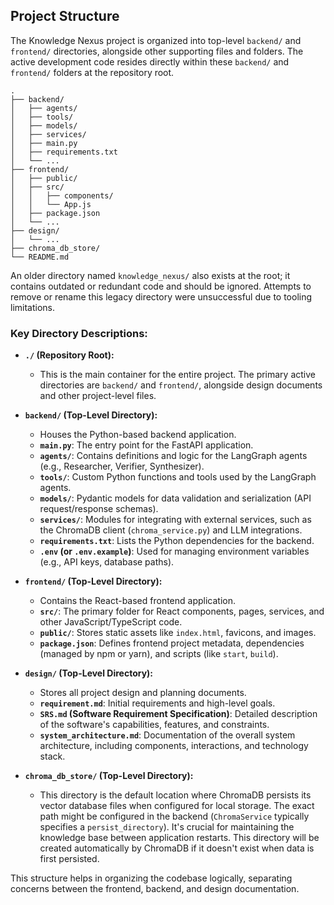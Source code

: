 ## Project Structure

The Knowledge Nexus project is organized into top-level `backend/` and `frontend/` directories, alongside other supporting files and folders. The active development code resides directly within these `backend/` and `frontend/` folders at the repository root.

```
.
├── backend/
│   ├── agents/
│   ├── tools/
│   ├── models/
│   ├── services/
│   ├── main.py
│   ├── requirements.txt
│   └── ...
├── frontend/
│   ├── public/
│   ├── src/
│   │   ├── components/
│   │   └── App.js
│   ├── package.json
│   └── ...
├── design/
│   └── ...
├── chroma_db_store/
└── README.md
```

An older directory named `knowledge_nexus/` also exists at the root; it contains outdated or redundant code and should be ignored. Attempts to remove or rename this legacy directory were unsuccessful due to tooling limitations.

### Key Directory Descriptions:

*   **`./` (Repository Root):**
    *   This is the main container for the entire project. The primary active directories are `backend/` and `frontend/`, alongside design documents and other project-level files.

*   **`backend/` (Top-Level Directory):**
    *   Houses the Python-based backend application.
    *   **`main.py`**: The entry point for the FastAPI application.
    *   **`agents/`**: Contains definitions and logic for the LangGraph agents (e.g., Researcher, Verifier, Synthesizer).
    *   **`tools/`**: Custom Python functions and tools used by the LangGraph agents.
    *   **`models/`**: Pydantic models for data validation and serialization (API request/response schemas).
    *   **`services/`**: Modules for integrating with external services, such as the ChromaDB client (`chroma_service.py`) and LLM integrations.
    *   **`requirements.txt`**: Lists the Python dependencies for the backend.
    *   **`.env` (or `.env.example`)**: Used for managing environment variables (e.g., API keys, database paths).

*   **`frontend/` (Top-Level Directory):**
    *   Contains the React-based frontend application.
    *   **`src/`**: The primary folder for React components, pages, services, and other JavaScript/TypeScript code.
    *   **`public/`**: Stores static assets like `index.html`, favicons, and images.
    *   **`package.json`**: Defines frontend project metadata, dependencies (managed by npm or yarn), and scripts (like `start`, `build`).

*   **`design/` (Top-Level Directory):**
    *   Stores all project design and planning documents.
    *   **`requirement.md`**: Initial requirements and high-level goals.
    *   **`SRS.md` (Software Requirement Specification)**: Detailed description of the software's capabilities, features, and constraints.
    *   **`system_architecture.md`**: Documentation of the overall system architecture, including components, interactions, and technology stack.

*   **`chroma_db_store/` (Top-Level Directory):**
    *   This directory is the default location where ChromaDB persists its vector database files when configured for local storage. The exact path might be configured in the backend (`ChromaService` typically specifies a `persist_directory`). It's crucial for maintaining the knowledge base between application restarts. This directory will be created automatically by ChromaDB if it doesn't exist when data is first persisted.

This structure helps in organizing the codebase logically, separating concerns between the frontend, backend, and design documentation.
